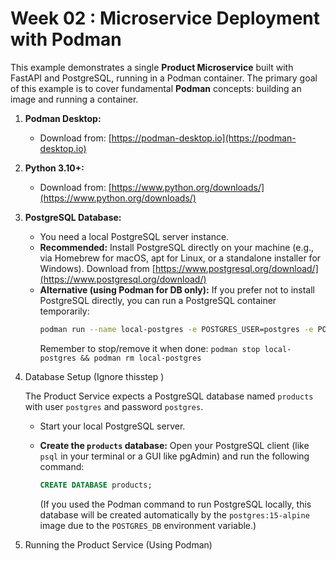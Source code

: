 # Week 02 : Microservice Deployment with Podman

This example demonstrates a single **Product Microservice** built with FastAPI and PostgreSQL, running in a Podman container. The primary goal of this example is to cover fundamental **Podman** concepts: building an image and running a container.

1.  **Podman Desktop:**
    - Download from: [https://podman-desktop.io](https://podman-desktop.io)
2.  **Python 3.10+:**
    - Download from: [https://www.python.org/downloads/](https://www.python.org/downloads/)
3.  **PostgreSQL Database:**
    - You need a local PostgreSQL server instance.
    - **Recommended:** Install PostgreSQL directly on your machine (e.g., via Homebrew for macOS, apt for Linux, or a standalone installer for Windows). Download from [https://www.postgresql.org/download/](https://www.postgresql.org/download/)
    - **Alternative (using Podman for DB only):** If you prefer not to install PostgreSQL directly, you can run a PostgreSQL container temporarily:
      ```bash
      podman run --name local-postgres -e POSTGRES_USER=postgres -e POSTGRES_PASSWORD=postgres -e POSTGRES_DB=products -p 5432:5432 -d postgres:15-alpine
      ```
      Remember to stop/remove it when done: `podman stop local-postgres && podman rm local-postgres`
4. Database Setup (Ignore thisstep )

    The Product Service expects a PostgreSQL database named `products` with user `postgres` and password `postgres`.

    - Start your local PostgreSQL server.

    - **Create the `products` database:**
        Open your PostgreSQL client (like `psql` in your terminal or a GUI like pgAdmin) and run the following command:
        ```sql
        CREATE DATABASE products;
        ```
        (If you used the Podman command to run PostgreSQL locally, this database will be created automatically by the `postgres:15-alpine` image due to the `POSTGRES_DB` environment variable.)
5.  Running the Product Service (Using Podman)
